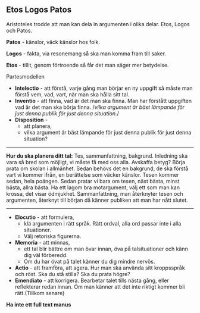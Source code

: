 ## Etos Logos Patos
Aristoteles trodde att man kan dela in argumenten i olika delar. Etos, Logos och Patos.

**Patos** - känslor, väck känslor hos folk.

**Logos** - fakta, via resonemang så ska man komma fram till saker.

**Etos** - tillit, genom förtroende så får det man säger mer betydelse.

Partesmodellen
* **Intelectio** - att förstå, varje gång man börjar en ny uppgift så måste man förstå vem, vad, vart, när  man ska hålla sitt tal. 
* **Inventio** - att finna, vad är det man ska finna. Man har förstått uppgiften vad är det man ska börja finna. /*vilka argument är bäst lämpande för just denna publik för just denna situation.*/
* **Disposition** - 
 	- att planera,
 	-  vilka argument är bäst lämpande för just denna publik för just denna situation? 
 - - -
 **Hur du ska planera ditt tal:** 
	Tes, sammanfattning, bakgrund. Inledning ska vara så bred som möjligt, vi måste få med oss alla. Avskaffa betyg? Börja prata om skolan i allmänhet. Sedan behövs det en bakgrund, de ska förstå vart vi kommer ifrån, en berättelse som väcker känslor. Tesen kommer sedan, hela poängen. Sedan pratar vi bara om tesen, näst bästa, minst bästa, allra bästa. Ha ett lagom bra motargument, välj ett som man kan krossa, det visar ödmjukhet. Sammanfattning, man återknyter tesen och argumenten, återknyt till början då känner publiken att man har nått slutet.
- - - 
* **Elocutio** - att formulera, 
	- klä argumenten i rätt språk. Rätt ordval, alla ord passar inte i alla situationer. 
	- Välj retoriska figurerna.
* **Memoria** - att minnas, 
	- ett tal blir bättre om man övar innan, öva på talsituationer och känn dig väl förberedd. 
	- Om du har övat på talet känner du dig mindre nervös.
* **Actio** - att framföra, att agera. Hur man ska använda sitt kroppsspråk och röst. Ska du stå stilla? Ska du prata högre?
* **Emendiato** - att korrigera. Bearbetar talet tills nästa gång, eller reflekterar redan innan. Om man känner att det inte riktigt kommer bli rätt.(Tillkom senare)

**Ha inte ett full text manus**